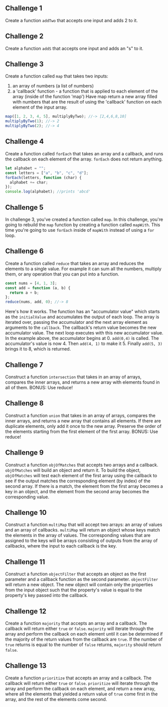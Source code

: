 ## Challenge 1

Create a function `addTwo` that accepts one input and adds 2 to it.

## Challenge 2

Create a function `addS` that accepts one input and adds an "s" to it.

## Challenge 3

Create a function called `map` that takes two inputs:

1. an array of numbers (a list of numbers)
2. a 'callback' function - a function that is applied to each element of the array (inside of the function 'map')
   Have map return a new array filled with numbers that are the result of using the 'callback' function on each element of the input array.

```javascript
map([1, 2, 3, 4, 5], multiplyByTwo); //-> [2,4,6,8,10]
multiplyByTwo(1); //-> 2
multiplyByTwo(2); //-> 4
```

## Challenge 4

Create a function called `forEach` that takes an array and a callback, and runs the callback on each element of the array. `forEach` does not return anything.

```javascript
let alphabet = "";
const letters = ["a", "b", "c", "d"];
forEach(letters, function (char) {
  alphabet += char;
});
console.log(alphabet); //prints 'abcd'
```

## Challenge 5

In challenge 3, you've created a function called `map`. In this challenge, you're going to rebuild the `map` function by creating a function called `mapWith`. This time you're going to use `forEach` inside of `mapWith` instead of using a `for` loop.

## Challenge 6

Create a function called `reduce` that takes an array and reduces the elements to a single value. For example it can sum all the numbers, multiply them, or any operation that you can put into a function.

```javascript
const nums = [4, 1, 3];
const add = function (a, b) {
  return a + b;
};
reduce(nums, add, 0); //-> 8
```

Here's how it works. The function has an "accumulator value" which starts as the `initialValue` and accumulates the output of each loop. The array is iterated over, passing the accumulator and the next array element as arguments to the `callback`. The callback's return value becomes the new accumulator value. The next loop executes with this new accumulator value. In the example above, the accumulator begins at 0. `add(0,4)` is called. The accumulator's value is now 4. Then `add(4, 1)` to make it 5. Finally `add(5, 3)` brings it to 8, which is returned.

## Challenge 7

Construct a function `intersection` that takes in an array of arrays, compares the inner arrays, and returns a new array with elements found in all of them. BONUS: Use reduce!

## Challenge 8

Construct a function `union` that takes in an array of arrays, compares the inner arrays, and returns a new array that contains all elements. If there are duplicate elements, only add it once to the new array. Preserve the order of the elements starting from the first element of the first array. BONUS: Use reduce!

## Challenge 9

Construct a function `objOfMatches` that accepts two arrays and a callback. `objOfMatches` will build an object and return it. To build the object, `objOfMatches` will test each element of the first array using the callback to see if the output matches the corresponding element (by index) of the second array. If there is a match, the element from the first array becomes a key in an object, and the element from the second array becomes the corresponding value.

## Challenge 10

Construct a function `multiMap` that will accept two arrays: an array of values and an array of callbacks. `multiMap` will return an object whose keys match the elements in the array of values. The corresponding values that are assigned to the keys will be arrays consisting of outputs from the array of callbacks, where the input to each callback is the key.

## Challenge 11

Construct a function `objectFilter` that accepts an object as the first parameter and a callback function as the second parameter. `objectFilter` will return a new object. The new object will contain only the properties from the input object such that the property's value is equal to the property's key passed into the callback.

## Challenge 12

Create a function `majority` that accepts an array and a callback. The callback will return either `true` or `false`. `majority` will iterate through the array and perform the callback on each element until it can be determined if the majority of the return values from the callback are `true`. If the number of `true` returns is equal to the number of `false` returns, `majority` should return `false`.

## Challenge 13

Create a function `prioritize` that accepts an array and a callback. The callback will return either `true` or `false`. `prioritize` will iterate through the array and perform the callback on each element, and return a new array, where all the elements that yielded a return value of `true` come first in the array, and the rest of the elements come second.
